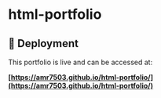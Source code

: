 # html-portfolio

## 🚀 Deployment

This portfolio is live and can be accessed at:

**[https://amr7503.github.io/html-portfolio/](https://amr7503.github.io/html-portfolio/)**

